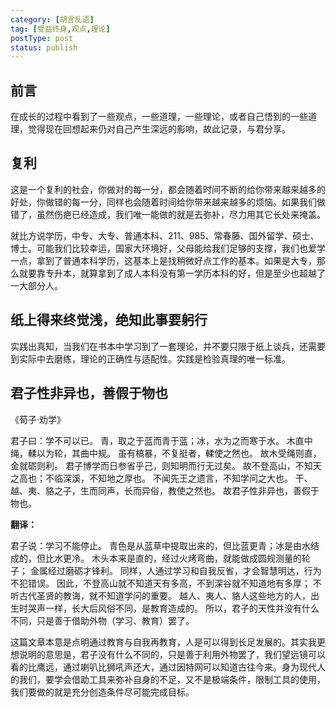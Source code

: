 ```yaml
---
category: [胡言乱语]
tag: [受益终身,观点,理论]
postType: post
status: publish
---
```


## 前言

在成长的过程中看到了一些观点，一些道理，一些理论，或者自己悟到的一些道理，觉得现在回想起来仍对自己产生深远的影响，故此记录，与君分享。

## 复利

这是一个复利的社会，你做对的每一分，都会随着时间不断的给你带来越来越多的好处，你做错的每一分，同样也会随着时间给你带来越来越多的烦恼。如果我们做错了，虽然伤疤已经造成，我们唯一能做的就是去弥补，尽力用其它长处来掩盖。

就比方说学历，中专、大专、普通本科、211、985、常春藤、国外留学、硕士、博士。可能我们比较幸运，国家大环境好，父母能给我们足够的支撑，我们也爱学一点，拿到了普通本科学历，这基本上是找稍微好点工作的基本。如果是大专，那么就要靠专升本，就算拿到了成人本科没有第一学历本科的好，但是至少也超越了一大部分人。

## 纸上得来终觉浅，绝知此事要躬行

实践出真知，当我们在书本中学习到了一套理论，并不要只限于纸上谈兵，还需要到实际中去磨练，理论的正确性与适配性。实践是检验真理的唯一标准。

## 君子性非异也，善假于物也

《荀子·劝学》

君子曰：学不可以已。
青，取之于蓝而青于蓝；冰，水为之而寒于水。
木直中绳，輮以为轮，其曲中规。
虽有槁暴，不复挺者，輮使之然也。
故木受绳则直，金就砺则利。
君子博学而日参省乎己，则知明而行无过矣。
故不登高山，不知天之高也；不临深溪，不知地之厚也。
不闻先王之遗言，不知学问之大也。
干、越、夷、貉之子，生而同声，长而异俗，教使之然也。
故君子性非异也，善假于物也。

**翻译：**

君子说：学习不能停止。
青色是从蓝草中提取出来的，但比蓝更青；冰是由水结成的，但比水更冷。
木头本来是直的，经过火烤弯曲，就能做成圆规测量的轮子；
金属经过磨砺才锋利。
同样，人通过学习和自我反省，才会智慧明达，行为不犯错误。
因此，不登高山就不知道天有多高，不到深谷就不知道地有多厚；
不听古代圣贤的教诲，就不知道学问的重要。
越人、夷人、貉人这些地方的人，出生时哭声一样，长大后风俗不同，是教育造成的。
所以，君子的天性并没有什么不同，只是善于借助外物（学习、教育）罢了。

这篇文章本意是点明通过教育与自我再教育，人是可以得到长足发展的。其实我更想说明的意思是，君子没有什么不同的，只是善于利用外物罢了，我们望远镜可以看的比鹰远，通过喇叭比狮吼声还大，通过因特网可以知道古往今来。身为现代人的我们，要学会借助工具来弥补自身的不足，又不是极端条件，限制工具的使用，我们要做的就是充分创造条件尽可能完成目标。